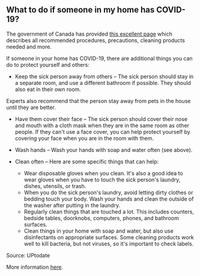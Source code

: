 ## What to do if someone in my home has COVID-19?

The government of Canada has provided [this excellent page](https://www.canada.ca/en/public-health/services/publications/diseases-conditions/how-to-care-for-person-with-covid-19-at-home-advice-for-caregivers.html) which describes all recommended procedures, precautions, cleaning products needed and more.

If someone in your home has COVID-19, there are additional things you can do to protect yourself and others:

- Keep the sick person away from others – The sick person should stay in a separate room, and use a different bathroom if possible. They should also eat in their own room.

Experts also recommend that the person stay away from pets in the house until they are better.

- Have them cover their face – The sick person should cover their nose and mouth with a cloth mask when they are in the same room as other people. If they can't use a face cover, you can help protect yourself by covering your face when you are in the room with them.

- Wash hands – Wash your hands with soap and water often (see above).

- Clean often – Here are some specific things that can help:
  - Wear disposable gloves when you clean. It's also a good idea to wear gloves when you have to touch the sick person's laundry, dishes, utensils, or trash.
  - When you do the sick person's laundry, avoid letting dirty clothes or bedding touch your body. Wash your hands and clean the outside of the washer after putting in the laundry.
  - Regularly clean things that are touched a lot. This includes counters, bedside tables, doorknobs, computers, phones, and bathroom surfaces.
  - Clean things in your home with soap and water, but also use disinfectants on appropriate surfaces. Some cleaning products work well to kill bacteria, but not viruses, so it's important to check labels.

Source: UPtodate

More information [here](https://www.canada.ca/en/public-health/services/publications/diseases-conditions/how-to-care-for-person-with-covid-19-at-home-advice-for-caregivers.html).
